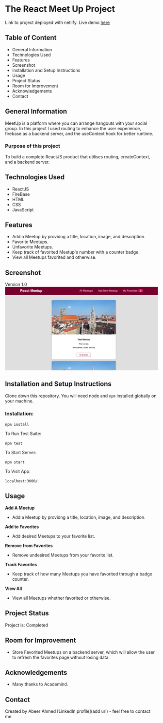 # The React Meet Up Project
Link to project deployed with netlify. Live demo [here](https://the-react-meetups.netlify.app)

## Table of Content
* General Information
* Technologies Used
* Features
* Screenshot
* Installation and Setup Instructions
* Usage
* Project Status
* Room for Improvement
* Acknowledgements
* Contact

## General Information

MeetUp is a platform where you can arrange hangouts with your social group. In this project I used routing to enhance the user experience, firebase as a backend server, and the useContext hook for better runtime. 

### Purpose of this project

To build a complete ReactJS product that utilises routing, createContext, and a backend server.

## Technologies Used
* ReactJS
* FireBase
* HTML
* CSS
* JavaScript

## Features
* Add a Meetup by providng a title, location, image, and description.
* Favorite Meetups.
* Unfavorite Meetups.
* Keep track of favorited Meetup's number with a counter badge.
* View all Meetups favorited and otherwise.

## Screenshot
Version 1.0 
![project screenshot](Screenshot.png)

## Installation and Setup Instructions

Clone down this repository. You will need node and `npm` installed globally on your machine.

### Installation:

`npm install`

To Run Test Suite:

`npm test`

To Start Server:

`npm start`

To Visit App:

`localhost:3000/`

## Usage

**Add A Meetup**

* Add a Meetup by providng a title, location, image, and description.

**Add to Favorites**

* Add desired Meetups to your favorite list.

**Remove from Favorites**

* Remove undesired Meetups from your favorite list.

**Track Favorites**

* Keep track of how many Meetups you have favorited through a badge counter.

**View All**

* View all Meetups whether favorited or otherwise.

## Project Status
Project is: Completed

## Room for Improvement
* Store Favorited Meetups on a backend server, which will allow the user to refresh the favorites page without losing data.

## Acknowledgements
* Many thanks to Academind.

## Contact
Created by Abeer Ahmed [LinkedIn profile](add url) - feel free to contact me.

